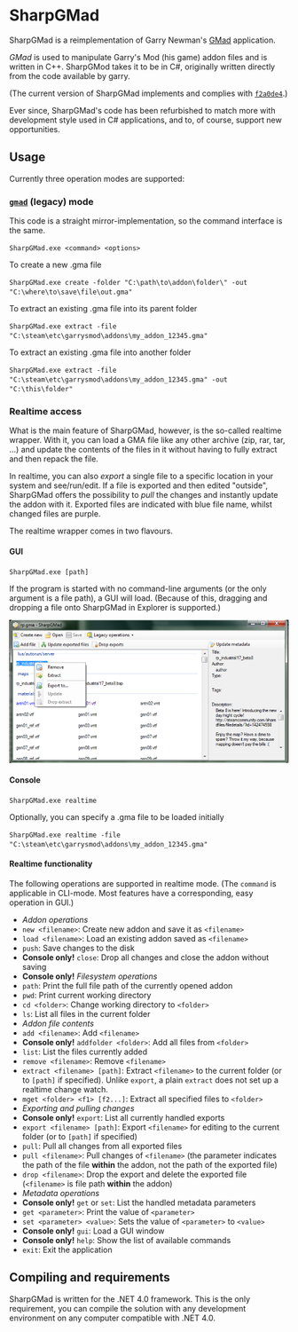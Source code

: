 SharpGMad
=========

SharpGMad is a reimplementation of Garry Newman's 
[GMad](http://github.com/garrynewman/gmad) application.

_GMad_ is used to manipulate Garry's Mod (his game) addon files and is
written in C++. SharpGMod takes it to be in C#, originally written directly
from the code available by garry.

(The current version of SharpGMad implements and complies with
[`f2a0de4`](http://github.com/garrynewman/gmad/tree/f2a0de42f5d124221ea080f18f338cf8fc23c15f).)

Ever since, SharpGMad's code has been refurbished to match more with
development style used in C# applications, and to, of course, support new
opportunities.

Usage
-----

Currently three operation modes are supported:

### [`gmad`](http://github.com/garrynewman/gmad) (legacy) mode

This code is a straight mirror-implementation, so the command interface is the
same.

`SharpGMad.exe <command> <options>`

To create a new .gma file

`SharpGMad.exe create -folder "C:\path\to\addon\folder\" -out
"C:\where\to\save\file\out.gma"`

To extract an existing .gma file into its parent folder

`SharpGMad.exe extract -file
"C:\steam\etc\garrysmod\addons\my_addon_12345.gma"`

To extract an existing .gma file into another folder

`SharpGMad.exe extract -file "C:\steam\etc\garrysmod\addons\my_addon_12345.gma"
-out "C:\this\folder"`

### Realtime access

What is the main feature of SharpGMad, however, is the so-called realtime
wrapper. With it, you can load a GMA file like any other archive (zip,
rar, tar, ...) and update the contents of the files in it without having
to fully extract and then repack the file.

In realtime, you can also _export_ a single file to a specific location in
your system and see/run/edit. If a file is exported and then edited
"outside", SharpGMad offers the possibility to _pull_ the changes and
instantly update the addon with it. Exported files are indicated with
blue file name, whilst changed files are purple. 

The realtime wrapper comes in two flavours.

#### GUI

`SharpGMad.exe [path]`

If the program is started with no command-line arguments (or the only
argument is a file path), a GUI will load. (Because of this, dragging and
dropping a file onto SharpGMad in Explorer is supported.)

![Screenshot of GUI mode](Screenshot.png)

#### Console

`SharpGMad.exe realtime`

Optionally, you can specify a .gma file to be loaded initially

`SharpGMad.exe realtime -file "C:\steam\etc\garrysmod\addons\my_addon_12345.gma"`

#### Realtime functionality

The following operations are supported in realtime mode.
(The `command` is applicable in CLI-mode. Most features have a corresponding, 
easy operation in GUI.)

* _Addon operations_
 * `new <filename>`: Create new addon and save it as `<filename>`
 * `load <filename>`: Load an existing addon saved as `<filename>`
 * `push`: Save changes to the disk
 * **Console only!** `close`: Drop all changes and close the addon without
saving
* **Console only!** _Filesystem operations_
 * `path`: Print the full file path of the currently opened addon
 * `pwd`: Print current working directory
 * `cd <folder>`: Change working directory to `<folder>`
 * `ls`: List all files in the current folder
* _Addon file contents_
 * `add <filename>`: Add `<filename>`
 * **Console only!** `addfolder <folder>`: Add all files from `<folder>`
 * `list`: List the files currently added
 * `remove <filename>`: Remove `<filename>`
 * `extract <filename> [path]`: Extract `<filename>` to the current folder
(or to `[path]` if specified). Unlike `export`, a plain `extract` does not
set up a realtime change watch.
 * `mget <folder> <f1> [f2...]`: Extract all specified files to `<folder>`
* _Exporting and pulling changes_
 * **Console only!** `export`: List all currently handled exports
 * `export <filename> [path]`: Export `<filename>` for editing to the
current folder (or to `[path]` if specified)
 * `pull`: Pull all changes from all exported files
 * `pull <filename>`: Pull changes of `<filename>` (the parameter
indicates the path of the file **within** the addon, not the path of the
exported file)
 * `drop <filename>`: Drop the export and delete the exported file
(`<filename>` is file path **within** the addon)
* _Metadata operations_
 * **Console only!** `get` or `set`: List the handled metadata parameters
 * `get <parameter>`: Print the value of `<parameter>`
 * `set <parameter> <value>`: Sets the value of `<parameter>` to `<value>`
* **Console only!** `gui`: Load a GUI window
* **Console only!** `help`: Show the list of available commands
* `exit`: Exit the application

Compiling and requirements
--------------------------

SharpGMad is written for the .NET 4.0 framework. This is the only
requirement, you can compile the solution with any development environment
on any computer compatible with .NET 4.0.
